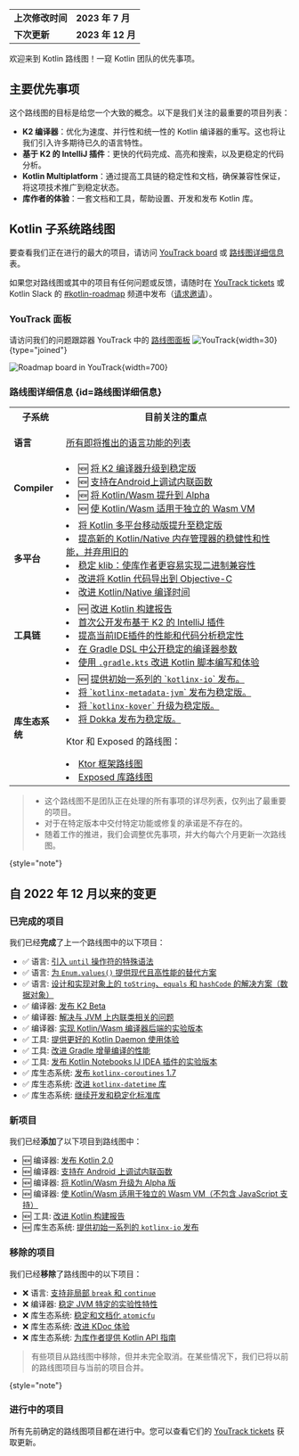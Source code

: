 [//]: # (title: Kotlin 路线图)

<table>
    <tr>
        <td><strong>上次修改时间</strong></td>
        <td><strong>2023 年 7 月</strong></td>
    </tr>
    <tr>
        <td><strong>下次更新</strong></td>
        <td><strong>2023 年 12 月</strong></td>
    </tr>
</table>

欢迎来到 Kotlin 路线图！一窥 Kotlin 团队的优先事项。

## 主要优先事项

这个路线图的目标是给您一个大致的概念。以下是我们关注的最重要的项目列表：

* **K2 编译器**：优化为速度、并行性和统一性的 Kotlin 编译器的重写。这也将让我们引入许多期待已久的语言特性。
* **基于 K2 的 IntelliJ 插件**：更快的代码完成、高亮和搜索，以及更稳定的代码分析。
* **Kotlin Multiplatform**：通过提高工具链的稳定性和文档，确保兼容性保证，将这项技术推广到稳定状态。
* **库作者的体验**：一套文档和工具，帮助设置、开发和发布 Kotlin 库。

## Kotlin 子系统路线图

要查看我们正在进行的最大的项目，请访问 [YouTrack board](https://youtrack.jetbrains.com/agiles/153-1251/current) 或 [路线图详细信息](#路线图详细信息) 表。

如果您对路线图或其中的项目有任何问题或反馈，请随时在 [YouTrack tickets](https://youtrack.jetbrains.com/issues?q=project:%20KT,%20KTIJ%20tag:%20%7BRoadmap%20Item%7D%20%23Unresolved%20) 或 Kotlin Slack 的 [#kotlin-roadmap](https://kotlinlang.slack.com/archives/C01AAJSG3V4) 频道中发布（[请求邀请](https://surveys.jetbrains.com/s3/kotlin-slack-sign-up)）。

### YouTrack 面板

请访问我们的问题跟踪器 YouTrack 中的 [路线图面板](https://youtrack.jetbrains.com/agiles/153-1251/current) ![YouTrack](youtrack-logo.png){width=30}{type="joined"}

![Roadmap board in YouTrack](roadmap-board.png){width=700}

### 路线图详细信息 {id=路线图详细信息}

<table>
    <tr>
        <th>子系统</th>
        <th>目前关注的重点</th>
    </tr>
    <tr>
        <td><strong>语言</strong></td>
        <td>
            <p><tip><a href="https://youtrack.jetbrains.com/issue/KT-54620" target="_blank">所有即将推出的语言功能的列表</a></tip></p>
        </td>
    </tr>
    <tr>
        <td><strong>Compiler</strong></td>
        <td>
            <list>
                <li>🆕 <a href="https://youtrack.jetbrains.com/issue/KT-60255" target="_blank">将 K2 编译器升级到稳定版</a></li>
                <li>🆕 <a href="https://youtrack.jetbrains.com/issue/KT-60276" target="_blank">支持在Android上调试内联函数</a></li>
                <li>🆕 <a href="https://youtrack.jetbrains.com/issue/KT-60277" target="_blank">将 Kotlin/Wasm 提升到 Alpha</a></li>
                <li>🆕 <a href="https://youtrack.jetbrains.com/issue/KT-60278" target="_blank">使 Kotlin/Wasm 适用于独立的 Wasm VM</a></li>
            </list>
        </td>
    </tr>
    <tr>
        <td><strong>多平台</strong></td>
        <td>
            <list>
                <li><a href="https://youtrack.jetbrains.com/issue/KT-55513">将 Kotlin 多平台移动版提升至稳定版</a></li> 
                <li><a href="https://youtrack.jetbrains.com/issue/KT-55512">提高新的 Kotlin/Native 内存管理器的稳健性和性能，并弃用旧的</a></li>
                <li><a href="https://youtrack.jetbrains.com/issue/KT-52600" target="_blank">稳定 klib：使库作者更容易实现二进制兼容性</a></li>
                <li><a href="https://youtrack.jetbrains.com/issue/KT-42297" target="_blank">改进将 Kotlin 代码导出到 Objective-C</a></li>
                <li><a href="https://youtrack.jetbrains.com/issue/KT-42294" target="_blank">改进 Kotlin/Native 编译时间</a></li>
            </list>
         </td>
    </tr>
    <tr>
        <td><strong>工具链</strong></td>
        <td>
            <list>
                <li>🆕 <a href="https://youtrack.jetbrains.com/issue/KT-60279">改进 Kotlin 构建报告</a></li>
                <li><a href="https://youtrack.jetbrains.com/issue/KTIJ-23988">首次公开发布基于 K2 的 IntelliJ 插件</a></li>
                <li><a href="https://youtrack.jetbrains.com/issue/KTIJ-23989">提高当前IDE插件的性能和代码分析稳定性</a></li>
                <li><a href="https://youtrack.jetbrains.com/issue/KT-55515">在 Gradle DSL 中公开稳定的编译器参数</a></li>
                <li><a href="https://youtrack.jetbrains.com/issue/KT-49511" target="_blank">使用 <code>.gradle.kts</code> 改进 Kotlin 脚本编写和体验</a></li>
            </list>
         </td>
    </tr>
    <tr>
        <td><strong>库生态系统</strong></td>
        <td>
            <list>
                <li>🆕 <a href="https://youtrack.jetbrains.com/issue/KT-60280" target="_blank">提供初始一系列的 `<code>kotlinx-io</code>` 发布。</a></li>
                <li><a href="https://youtrack.jetbrains.com/issue/KT-48011" target="_blank">将 `<code>kotlinx-metadata-jvm</code>` 发布为稳定版。</a></li>
                <li><a href="https://youtrack.jetbrains.com/issue/KT-49527" target="_blank">将 `<code>kotlinx-kover</code>` 升级为稳定版。</a></li>
                <li><a href="https://youtrack.jetbrains.com/issue/KT-48998" target="_blank">将 Dokka 发布为稳定版。</a></li>
            </list>
            <p>Ktor 和 Exposed 的路线图：</p>
            <list>
                <li><a href="https://blog.jetbrains.com/ktor/2022/12/16/ktor-2023-roadmap/" target="_blank">Ktor 框架路线图</a></li>
                <li><a href="https://blog.jetbrains.com/kotlin/2023/08/exposed-moving-forward/" target="_blank">Exposed 库路线图</a></li>
            </list>
         </td>
    </tr>
</table>

> * 这个路线图不是团队正在处理的所有事项的详尽列表，仅列出了最重要的项目。
> * 对于在特定版本中交付特定功能或修复的承诺是不存在的。
> * 随着工作的推进，我们会调整优先事项，并大约每六个月更新一次路线图。
> 
{style="note"}

## 自 2022 年 12 月以来的变更

### 已完成的项目

我们已经**完成**了上一个路线图中的以下项目：

* ✅ 语言: [引入 `until` 操作符的特殊语法](https://youtrack.jetbrains.com/issue/KT-15613)
* ✅ 语言: [为 `Enum.values()` 提供现代且高性能的替代方案](https://youtrack.jetbrains.com/issue/KT-48872)
* ✅ 语言: [设计和实现对象上的 `toString`、`equals` 和 `hashCode` 的解决方案（数据对象）](https://youtrack.jetbrains.com/issue/KT-4107)
* ✅ 编译器: [发布 K2 Beta](https://youtrack.jetbrains.com/issue/KT-52604)
* ✅ 编译器: [解决与 JVM 上内联类相关的问题](https://youtrack.jetbrains.com/issue/KT-49514)
* ✅ 编译器: [实现 Kotlin/Wasm 编译器后端的实验版本](https://youtrack.jetbrains.com/issue/KT-46773)
* ✅ 工具: [提供更好的 Kotlin Daemon 使用体验](https://youtrack.jetbrains.com/issue/KT-49532)
* ✅ 工具: [改进 Gradle 增量编译的性能](https://youtrack.jetbrains.com/issue/KT-42309)
* ✅ 工具: [发布 Kotlin Notebooks IJ IDEA 插件的实验版本](https://youtrack.jetbrains.com/issue/KTIJ-23990)
* ✅ 库生态系统: [发布 `kotlinx-coroutines` 1.7](https://youtrack.jetbrains.com/issue/KT-49529)
* ✅ 库生态系统: [改进 `kotlinx-datetime` 库](https://youtrack.jetbrains.com/issue/KT-42315)
* ✅ 库生态系统: [继续开发和稳定化标准库](https://youtrack.jetbrains.com/issue/KT-52601)

### 新项目

我们已经**添加**了以下项目到路线图中：

* 🆕 编译器: [发布 Kotlin 2.0](https://youtrack.jetbrains.com/issue/KT-60255)
* 🆕 编译器: [支持在 Android 上调试内联函数](https://youtrack.jetbrains.com/issue/KT-60276)
* 🆕 编译器: [将 Kotlin/Wasm 升级为 Alpha 版](https://youtrack.jetbrains.com/issue/KT-60277)
* 🆕 编译器: [使 Kotlin/Wasm 适用于独立的 Wasm VM（不包含 JavaScript 支持）](https://youtrack.jetbrains.com/issue/KT-60278)
* 🆕 工具: [改进 Kotlin 构建报告](https://youtrack.jetbrains.com/issue/KT-60279)
* 🆕 库生态系统: [提供初始一系列的 `kotlinx-io` 发布](https://youtrack.jetbrains.com/issue/KT-60280)

### 移除的项目

我们已经**移除**了路线图中的以下项目：

* ❌ 语言: [支持非局部 `break` 和 `continue`](https://youtrack.jetbrains.com/issue/KT-1436)
* ❌ 编译器: [稳定 JVM 特定的实验性特性](https://youtrack.jetbrains.com/issue/KT-46770)
* ❌ 库生态系统: [稳定和文档化 `atomicfu`](https://youtrack.jetbrains.com/issue/KT-46786)
* ❌ 库生态系统: [改进 KDoc 体验](https://youtrack.jetbrains.com/issue/KT-55073)
* ❌ 库生态系统: [为库作者提供 Kotlin API 指南](https://youtrack.jetbrains.com/issue/KT-55077)

> 有些项目从路线图中移除，但并未完全取消。在某些情况下，我们已将以前的路线图项目与当前的项目合并。
>
{style="note"}

### 进行中的项目

所有先前确定的路线图项目都在进行中。您可以查看它们的
[YouTrack tickets](https://youtrack.jetbrains.com/issues?q=project:%20KT,%20KTIJ%20tag:%20%7BRoadmap%20Item%7D%20%23Unresolved%20) 获取更新。